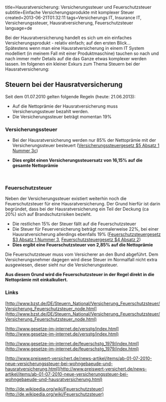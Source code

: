title=Hausratversicherung: Versicherungssteuer und Feuerschutzsteuer
subtitle=Einfache Versicherungsprodukte mit komplexer Steuer
created=2013-06-21T01:32:11
tags=Versicherungs IT, Insurance IT, Versicherungssteuer, Hausratversicherung, Feuerschutzsteuer
language=de

Bei der Hausratversicherung handelt es sich um ein einfaches Versicherungsprodukt - relativ einfach; auf den ersten Blick...  
Spätestens wenn man eine Hausratversicherung in einem IT System modelliert (in meinem Fall mit einer Produktmaschine) tauchen so nach und nach immer mehr Details auf die das Ganze etwas komplexer werden lassen. Im folgenen ein kleiner Exkurs zum Thema Steuern bei der Hausratversicherung:


## Steuern bei der Hausratversicherung

Seit dem 01.07.2010 gelten folgende Regeln (heute: 21.06.2013):

* Auf die Nettoprämie der Hausratversicherung muss Versicherungssteuer bezahlt werden.
* Die Versicherungssteuer beträgt momentan 19%

### Versicherungssteuer

* Bei der Hausratversicherung werden nur 85% der Nettoprämie mit der Versicherungssteuer besteuert ([Versicherungssteuergesetz $5 Absatz 1 Nummer 3c](http://www.gesetze-im-internet.de/versstg/__5.html))

* **Dies ergibt einen Versicherungssteuersatz von 16,15% auf die gesamte Nettoprämie**

<br>

### Feuerschutzsteuer

Neben der Versicherungssteuer existiert weiterhin noch die Feuerschutzsteuer für eine Hausratversicherung. Der Grund hierfür ist darin begründet, dass bei der Hausratversicherung ein Teil der Deckung (ca 20%) sich auf Brandschutzrisiken bezieht.  

* Die restlichen 15% der Steuer fällt auf die Feuerschutzsteuer
* Die Steuer für Feuerversicherung beträgt normalerweise 22%, bei einer Hausratversicherung allerdings ebenfalls 19% ([Feuerschutzsteuergesetz $3 Absatz 1 Nummer 3](http://www.gesetze-im-internet.de/feuerschstg_1979/__3.html), [Feuerschutzsteuergesetz $4 Absatz 2](http://www.gesetze-im-internet.de/feuerschstg_1979/__4.html))
* **Dies ergibt eine Feuerschutzsteuer von 2,85% auf die Nettoprämie**

Die Feuerschutzsteuer muss vom Versicherer an den Bund abgeführt. Dem Versicherungsnehmer dagegen wird diese Steuer im Normalfall nicht extra ausgewiesen, dieser sieht nur die Versicherungssteuer.

**Aus diesem Grund wird die Feuerschutzsteuer in der Regel direkt in die Nettoprämie mit einkalkuliert.**


### Links

[http://www.bzst.de/DE/Steuern_National/Versicherung_Feuerschutzsteuer/Versicherung_Feuerschutzsteuer_node.html](http://www.bzst.de/DE/Steuern_National/Versicherung_Feuerschutzsteuer/Versicherung_Feuerschutzsteuer_node.html)

[http://www.gesetze-im-internet.de/versstg/index.html](http://www.gesetze-im-internet.de/versstg/index.html)

[http://www.gesetze-im-internet.de/feuerschstg_1979/index.html](http://www.gesetze-im-internet.de/feuerschstg_1979/index.html)

[http://www.preiswert-versichert.de/news-artikel/items/ab-01-07-2010-neue-versicherungssteuer-bei-wohngebaeude-und-hausratversicherung.html](http://www.preiswert-versichert.de/news-artikel/items/ab-01-07-2010-neue-versicherungssteuer-bei-wohngebaeude-und-hausratversicherung.html)

[http://de.wikipedia.org/wiki/Feuerschutzsteuer](http://de.wikipedia.org/wiki/Feuerschutzsteuer)